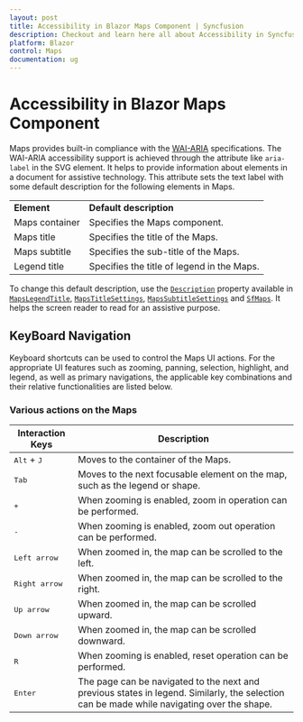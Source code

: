 ```yaml
---
layout: post
title: Accessibility in Blazor Maps Component | Syncfusion
description: Checkout and learn here all about Accessibility in Syncfusion Blazor Maps component and much more details.
platform: Blazor
control: Maps
documentation: ug
---
```


# Accessibility in Blazor Maps Component

Maps provides built-in compliance with the [WAI-ARIA](https://www.w3.org/TR/wai-aria-practices/) specifications. The WAI-ARIA accessibility support is achieved through the attribute like `aria-label` in the SVG element. It helps to provide information about elements in a document for assistive technology. This attribute sets the text label with some default description for the following elements in Maps.

<!-- markdownlint-disable MD033 -->

<table>
    <tr>
        <td><b>Element</b></td>
        <td><b>Default description</b></td>
    </tr>
    <tr>
        <td>Maps container</td>
        <td>Specifies the Maps component.</td>
    </tr>
    <tr>
        <td>Maps title</td>
        <td>Specifies the title of the Maps.</td>
    </tr>
    <tr>
        <td>Maps subtitle</td>
        <td>Specifies the sub-title of the Maps.</td>
    </tr>
    <tr>
        <td>Legend title</td>
        <td>Specifies the title of legend in the Maps.</td>
    </tr>
</table>

To change this default description, use the [`Description`](https://help.syncfusion.com/cr/blazor/Syncfusion.Blazor.Maps.SfMaps.html#Syncfusion_Blazor_Maps_SfMaps_Description) property available in [`MapsLegendTitle`](https://help.syncfusion.com/cr/blazor/Syncfusion.Blazor.Maps.MapsLegendTitle.html#Syncfusion_Blazor_Maps_MapsLegendTitle_Description), [`MapsTitleSettings`](https://help.syncfusion.com/cr/blazor/Syncfusion.Blazor.Maps.MapsTitleSettings.html#Syncfusion_Blazor_Maps_MapsTitleSettings_Description), [`MapsSubtitleSettings`](https://help.syncfusion.com/cr/blazor/Syncfusion.Blazor.Maps.MapsSubtitleSettings.html#Syncfusion_Blazor_Maps_MapsSubtitleSettings_Description) and [`SfMaps`](https://help.syncfusion.com/cr/blazor/Syncfusion.Blazor.Maps.SfMaps.html#Syncfusion_Blazor_Maps_SfMaps_Description). It helps the screen reader to read for an assistive purpose.

## KeyBoard Navigation

Keyboard shortcuts can be used to control the Maps UI actions. For the appropriate UI features such as zooming, panning, selection, highlight, and legend, as well as primary navigations, the applicable key combinations and their relative functionalities are listed below.

### Various actions on the Maps

Interaction Keys |Description
-----|-----
<kbd>Alt</kbd> + <kbd>J</kbd> |Moves to the container of the Maps.
<kbd>Tab</kbd> |Moves to the next focusable element on the map, such as the legend or shape.
<kbd> + </kbd> |When zooming is enabled, zoom in operation can be performed.
<kbd> - </kbd> |When zooming is enabled, zoom out operation can be performed.
<kbd>Left arrow</kbd> |When zoomed in, the map can be scrolled to the left.
<kbd>Right arrow</kbd> |When zoomed in, the map can be scrolled to the right.
<kbd>Up arrow</kbd> |When zoomed in, the map can be scrolled upward.
<kbd>Down arrow</kbd> |When zoomed in, the map can be scrolled downward.
<kbd> R </kbd> |When zooming is enabled, reset operation can be performed.
<kbd>Enter</kbd> |The page can be navigated to the next and previous states in legend. Similarly, the selection can be made while navigating over the shape.